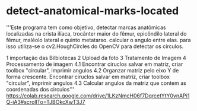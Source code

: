 # detect-anatomical-marks-located

'''Este programa tem como objetivo, detectar marcas anatômicas localizadas na crista ilíaca, trocânter maior do fêmur, epicôndilo lateral do fêmur, maléolo lateral e quinto metatarso. calcular o angulo entre elas. para isso utiliza-se o cv2.HoughCircles do OpenCV para detectar os circulos.

1 importação das Bilbiotecas
2 Upload da foto
3 Tratamento de Imagem
4 Processamento de imagem
4.1 Encontrar ciruclos salvar em matriz, criar toolbox "circular", imprimir angulos
4.2 Organzar matriz pelo eixo Y de forma crescente.
Encontrar ciruclos salvar em matriz, criar toolbox "circular", imprimir angulos
4.3 Calcular angulos da matriz que contem as coordenadas dos circulos'''
https://colab.research.google.com/drive/1LKzNmcH06f7DqrcetYtY0vnAPi1Q-iA3#scrollTo=TJBOkcXwT3J7
